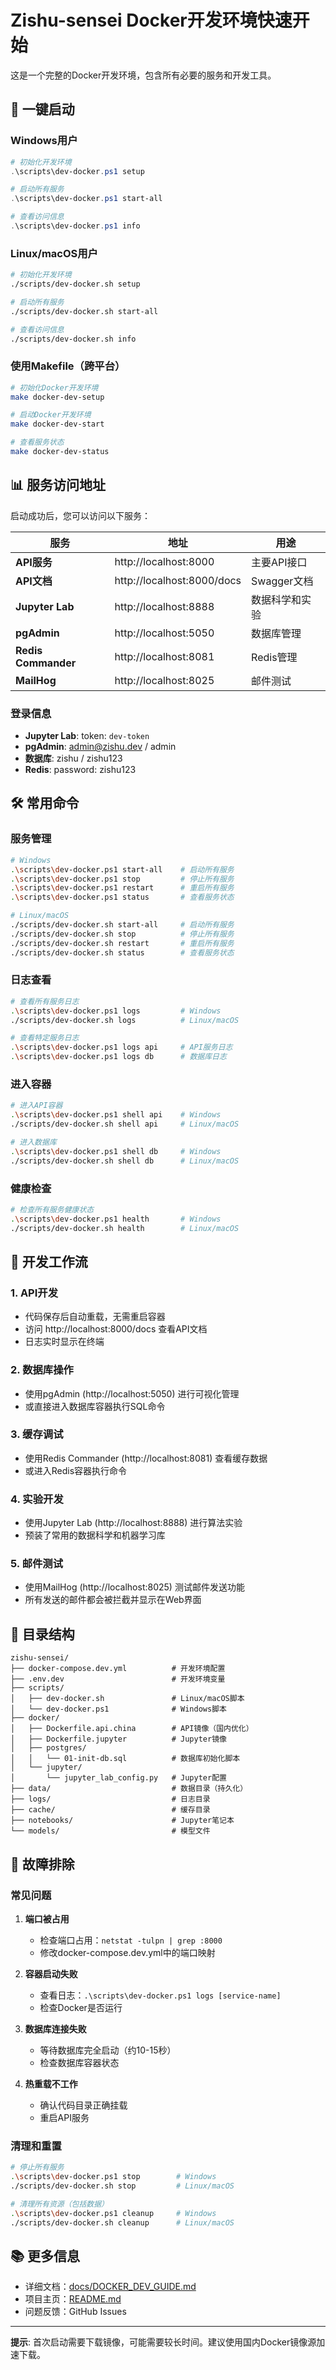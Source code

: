 # Zishu-sensei Docker开发环境快速开始

这是一个完整的Docker开发环境，包含所有必要的服务和开发工具。

## 🚀 一键启动

### Windows用户

```powershell
# 初始化开发环境
.\scripts\dev-docker.ps1 setup

# 启动所有服务
.\scripts\dev-docker.ps1 start-all

# 查看访问信息
.\scripts\dev-docker.ps1 info
```

### Linux/macOS用户

```bash
# 初始化开发环境
./scripts/dev-docker.sh setup

# 启动所有服务
./scripts/dev-docker.sh start-all

# 查看访问信息
./scripts/dev-docker.sh info
```

### 使用Makefile（跨平台）

```bash
# 初始化Docker开发环境
make docker-dev-setup

# 启动Docker开发环境
make docker-dev-start

# 查看服务状态
make docker-dev-status
```

## 📊 服务访问地址

启动成功后，您可以访问以下服务：

| 服务 | 地址 | 用途 |
|------|------|------|
| **API服务** | http://localhost:8000 | 主要API接口 |
| **API文档** | http://localhost:8000/docs | Swagger文档 |
| **Jupyter Lab** | http://localhost:8888 | 数据科学和实验 |
| **pgAdmin** | http://localhost:5050 | 数据库管理 |
| **Redis Commander** | http://localhost:8081 | Redis管理 |
| **MailHog** | http://localhost:8025 | 邮件测试 |

### 登录信息

- **Jupyter Lab**: token: `dev-token`
- **pgAdmin**: admin@zishu.dev / admin
- **数据库**: zishu / zishu123
- **Redis**: password: zishu123

## 🛠️ 常用命令

### 服务管理

```bash
# Windows
.\scripts\dev-docker.ps1 start-all    # 启动所有服务
.\scripts\dev-docker.ps1 stop         # 停止所有服务
.\scripts\dev-docker.ps1 restart      # 重启所有服务
.\scripts\dev-docker.ps1 status       # 查看服务状态

# Linux/macOS
./scripts/dev-docker.sh start-all     # 启动所有服务
./scripts/dev-docker.sh stop          # 停止所有服务
./scripts/dev-docker.sh restart       # 重启所有服务
./scripts/dev-docker.sh status        # 查看服务状态
```

### 日志查看

```bash
# 查看所有服务日志
.\scripts\dev-docker.ps1 logs         # Windows
./scripts/dev-docker.sh logs          # Linux/macOS

# 查看特定服务日志
.\scripts\dev-docker.ps1 logs api     # API服务日志
.\scripts\dev-docker.ps1 logs db      # 数据库日志
```

### 进入容器

```bash
# 进入API容器
.\scripts\dev-docker.ps1 shell api    # Windows
./scripts/dev-docker.sh shell api     # Linux/macOS

# 进入数据库
.\scripts\dev-docker.ps1 shell db     # Windows
./scripts/dev-docker.sh shell db      # Linux/macOS
```

### 健康检查

```bash
# 检查所有服务健康状态
.\scripts\dev-docker.ps1 health       # Windows
./scripts/dev-docker.sh health        # Linux/macOS
```

## 🔧 开发工作流

### 1. API开发

- 代码保存后自动重载，无需重启容器
- 访问 http://localhost:8000/docs 查看API文档
- 日志实时显示在终端

### 2. 数据库操作

- 使用pgAdmin (http://localhost:5050) 进行可视化管理
- 或直接进入数据库容器执行SQL命令

### 3. 缓存调试

- 使用Redis Commander (http://localhost:8081) 查看缓存数据
- 或进入Redis容器执行命令

### 4. 实验开发

- 使用Jupyter Lab (http://localhost:8888) 进行算法实验
- 预装了常用的数据科学和机器学习库

### 5. 邮件测试

- 使用MailHog (http://localhost:8025) 测试邮件发送功能
- 所有发送的邮件都会被拦截并显示在Web界面

## 📁 目录结构

```
zishu-sensei/
├── docker-compose.dev.yml          # 开发环境配置
├── .env.dev                        # 开发环境变量
├── scripts/
│   ├── dev-docker.sh               # Linux/macOS脚本
│   └── dev-docker.ps1              # Windows脚本
├── docker/
│   ├── Dockerfile.api.china        # API镜像（国内优化）
│   ├── Dockerfile.jupyter          # Jupyter镜像
│   ├── postgres/
│   │   └── 01-init-db.sql          # 数据库初始化脚本
│   └── jupyter/
│       └── jupyter_lab_config.py   # Jupyter配置
├── data/                           # 数据目录（持久化）
├── logs/                           # 日志目录
├── cache/                          # 缓存目录
├── notebooks/                      # Jupyter笔记本
└── models/                         # 模型文件
```

## 🚨 故障排除

### 常见问题

1. **端口被占用**
   - 检查端口占用：`netstat -tulpn | grep :8000`
   - 修改docker-compose.dev.yml中的端口映射

2. **容器启动失败**
   - 查看日志：`.\scripts\dev-docker.ps1 logs [service-name]`
   - 检查Docker是否运行

3. **数据库连接失败**
   - 等待数据库完全启动（约10-15秒）
   - 检查数据库容器状态

4. **热重载不工作**
   - 确认代码目录正确挂载
   - 重启API服务

### 清理和重置

```bash
# 停止所有服务
.\scripts\dev-docker.ps1 stop        # Windows
./scripts/dev-docker.sh stop         # Linux/macOS

# 清理所有资源（包括数据）
.\scripts\dev-docker.ps1 cleanup     # Windows
./scripts/dev-docker.sh cleanup      # Linux/macOS
```

## 📚 更多信息

- 详细文档：[docs/DOCKER_DEV_GUIDE.md](docs/DOCKER_DEV_GUIDE.md)
- 项目主页：[README.md](README.md)
- 问题反馈：GitHub Issues

---

**提示**: 首次启动需要下载镜像，可能需要较长时间。建议使用国内Docker镜像源加速下载。
